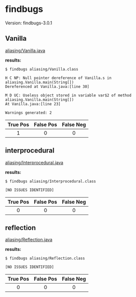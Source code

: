 # findbugs

Version: findbugs-3.0.1

## Vanilla

[aliasing/Vanilla.java](https://github.com/michaelemery/staticanalysis/blob/master/checker/aliasing/Vanilla.java)

**results:**

```
$ findbugs aliasing/Vanilla.class 

H C NP: Null pointer dereference of Vanilla.s in aliasing.Vanilla.main(String[]) 
Dereferenced at Vanilla.java:[line 30]

M D UC: Useless object stored in variable var$2 of method aliasing.Vanilla.main(String[]) 
At Vanilla.java:[line 23]

Warnings generated: 2

```

| True Pos | False Pos | False Neg |
| :---: | :---: | :---: |
| 1 | 0 | 0 |


## interprocedural

[aliasing/Interprocedural.java](https://github.com/michaelemery/staticanalysis/blob/master/checker/aliasing/Interprocedural.java)

**results:**

```
$ findbugs aliasing/Interprocedural.class 

[NO ISSUES IDENTIFIED]
```

| True Pos | False Pos | False Neg |
| :---: | :---: | :---: |
| 0 | 0 | 0 |

## reflection

[aliasing/Reflection.java](https://github.com/michaelemery/staticanalysis/blob/master/checker/aliasing/Reflection.java)

**results:**

```
$ findbugs aliasing/Reflection.class 

[NO ISSUES IDENTIFIED]
```

| True Pos | False Pos | False Neg |
| :---: | :---: | :---: |
| 0 | 0 | 0 |
